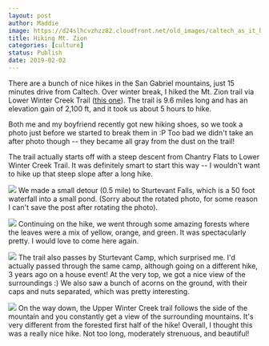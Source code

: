 ```yaml
---
layout: post
author: Maddie
image: https://d24slhcvzhzz82.cloudfront.net/old_images/caltech_as_it_happens/6a0105349b8251970b022ad3bd3058200d.jpg
title: Hiking Mt. Zion
categories: [culture]
status: Publish
date: 2019-02-02
---
```


There are a bunch of nice hikes in the San Gabriel mountains, just 15 minutes drive from Caltech. Over winter break, I hiked the Mt. Zion trail via Lower Winter Creek Trail ([this one](https://socalhiker.net/chantry-flats-sturtevant-camp-mt-zion/)). The trail is 9.6 miles long and has an elevation gain of 2,100 ft, and it took us about 5 hours to hike.

Both me and my boyfriend recently got new hiking shoes, so we took a photo just before we started to break them in :P Too bad we didn't take an after photo though -- they became all gray from the dust on the trail!

The trail actually starts off with a steep descent from Chantry Flats to Lower Winter Creek Trail. It was definitely smart to start this way -- I wouldn't want to hike up that steep slope after a long hike.


![](https://d24slhcvzhzz82.cloudfront.net/old_images/caltech_as_it_happens/6a0105349b8251970b022ad3bd304d200d.jpg)
We made a small detour (0.5 mile) to Sturtevant Falls, which is a 50 foot waterfall into a small pond. (Sorry about the rotated photo, for some reason I can't save the post after rotating the photo).


![](https://d24slhcvzhzz82.cloudfront.net/old_images/caltech_as_it_happens/6a0105349b8251970b022ad3bd3039200d.jpg)
Continuing on the hike, we went through some amazing forests where the leaves were a mix of yellow, orange, and green. It was spectacularly pretty. I would love to come here again.


![](https://d24slhcvzhzz82.cloudfront.net/old_images/caltech_as_it_happens/6a0105349b8251970b022ad3bd3034200d.jpg)
The trail also passes by Sturtevant Camp, which surprised me. I'd actually passed through the same camp, although going on a different hike, 3 years ago on a house event!
At the very top, we got a nice view of the surroundings :) We also saw a bunch of acorns on the ground, with their caps and nuts separated, which was pretty interesting. 


![](https://d24slhcvzhzz82.cloudfront.net/old_images/caltech_as_it_happens/6a0105349b8251970b022ad3bd3041200d.jpg)
On the way down, the Upper Winter Creek trail follows the side of the mountain and you constantly get a view of the surrounding mountains. It's very different from the forested first half of the hike!
Overall, I thought this was a really nice hike. Not too long, moderately strenuous, and beautiful!
